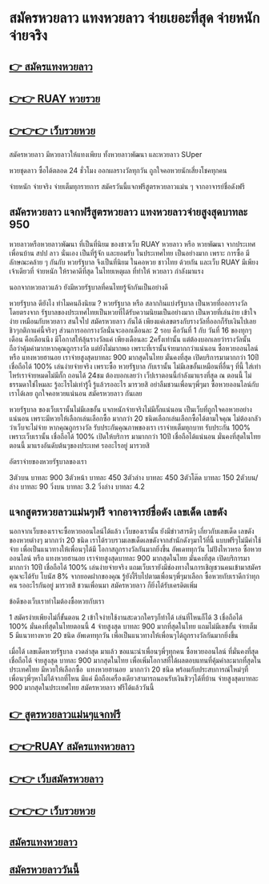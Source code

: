 # สมัครหวยลาว แทงหวยลาว จ่ายเยอะที่สุด จ่ายหนัก จ่ายจริง
 
## [👉 สมัครแทงหวยลาว](https://www.xn--147-2ll3f3ai1h5d.com/register/@vip789_atomseo)

## [👉👉 RUAY หวยรวย](https://ruay789.net/)

## [👉👉👉 เว็บรวยหวย](https://ruay789.net/)
 
สมัครหวยลาว มีหวยลาวให้แทงเพียบ ทั้งหวยลาวพัฒนา และหวยลาว SUper

หวยชุดลาว ซื้อได้ตลอด 24 ชั่วโมง ออกผลรางวัลทุกวัน ถูกใจคอหวยนักเสี่ยงโชคทุกคน

จ่ายหนัก จ่ายจริง จ่ายเต็มทุกรายการ สมัครวันนี้แจกฟรีสูตรหวยลาวแม่น ๆ จากอาจารย์ชื่อดังฟรี

## สมัครหวยลาว แจกฟรีสูตรหวยลาว แทงหวยลาวจ่ายสูงสุดบาทละ 950

หวยลาวหรือหวยลาวพัฒนา ที่เป็นที่นิยม ของชาวเว็บ RUAY
หวยลาว หรือ หวยพัฒนา จากประเทศเพื่อนบ้าน สปป ลาว นั่นเอง เป็นที่รู้จัก และยอมรับ ในประเทศไทย เป็นอย่างมาก เพราะ การซื้อ มีลักษณะคล้าย ๆ กันกับ หวยรัฐบาล  จึงเป็นที่นิยม ในคอหวย ชาวไทย ด้วยกัน และเว็บ RUAY มีเพียงเจ้าเดียวที่ จ่ายหนัก ให้ราคาดีที่สุด ในไทยเหตุผล ที่ทำให้ หวยลาว กำลังมาแรง

นอกจากหวยลาวแล้ว ยังมีหวยรัฐบาลที่คนไทยรู้จักกันเป็นอย่างดี

หวยรัฐบาล ดียังไง ทำไมคนถึงนิยม ?
หวยรัฐบาล หรือ สลากกินแบ่งรัฐบาล เป็นหวยที่ออกรางวัลโดยตรงจาก รัฐบาลของประเทศไทยเป็นหวยที่ได้รับความนิยมเป็นอย่างมาก เป็นหวยที่เล่นง่าย เข้าใจง่าย เหมือนกับหวยลาว สนใจไป สมัครหวยลาว กันได้ เพียงแค่เลขตรงกับรางวัลที่ออกก็รับเงินไปเลยชิวๆกติกาแค่นี้จริงๆ ส่วนการออกรางวัลนั่นจะออกเดือนละ 2 รอบ คือวันที่ 1 กับ วันที่ 16 ของทุกๆเดือน คือเดือนนึง มีโอกาสให้ลุ้นรางวัลแค่ เพียงเดือนละ 2ครั้งเท่านั้น แต่ต้องบอกเลยว่ารางวัลนั้นถือว่าคุ้มค่ามากหากคุณถูกรางวัล แต่ยังไม่มากพอ เพราะที่เรานั้นจ่ายมากกว่าแน่นอน ซื้อหวยออนไลน์ หรือ แทงหวยฮานอย เราจ่ายสูงสุดบาทละ 900 มากสุดในไทย มั่นคงที่สุด เปิดบริการมามากกว่า 10ปี เชื่อถือได้ 100% เล่นง่ายจ่ายจริง เพราะซื้อ หวยรัฐบาล กับเรานั้น ไม่มีเลขอั้นเหมือนที่อื่นๆ ที่นี้ ใส่เท่าไหร่เราจ่ายหมดไม่มีกั๊ก ถอนได้ 24ชม ต้องบอกเลยว่า เว็ปเราตอนนี้กำลังมาแรงที่สุด ณ ตอนนี้ ไม่ธรรมดาใช่ไหมละ รู้อะไรไม่เท่ารู้งี้ รู้แล้วรออะไร มารวยสิ อย่าลืมชวนเพื่อนๆพี่ๆมา ซื้อหวยออนไลน์กับเราได้เลย ถูกใจคอหวยแน่นอน สมัครหวยลาว กันเลย

หวยรัฐบาล ของเว็บเรานั้นไม่มีเลขอั้น แจกหนักจ่ายจริงไม่มีกั๊กแน่นอน เป็นเว็บที่ถูกใจคอหวยอย่างแน่นอน เพราะมีหวยให้เลือกเล่นเลือกซื้อ มากกว่า 20 ชนิดเลือกเล่นเลือกซื้อได้ตามใจคุณ ไม่ต้องกลัวว่าเว็บจะไม่จ่าย หากคุณถูกรางวัล รับประกันคุณภาพของเรา เราจ่ายเต็มทุกบาท รับประกัน 100% เพราะเว็บเรานั้น เชื่อถือได้ 100% เปิดให้บริการ มามากกว่า 10ปี เชื่อถือได้แน่นอน มั่นคงที่สุดในไทยตอนนี้ มาแรงอันดับต้นๆของประเทศ รออะไรอยู่ มารวยสิ

อัตราจ่ายของหวยรัฐบาลของเรา

3ตัวบน             บาทละ 900 
3ตัวหน้า           บาทละ 450
3ตัวล่าง            บาทละ 450
3ตัวโต๊ด            บาทละ 150
2ตัวบน/ล่าง       บาทละ 90 
วิ่งบน                 บาทละ 3.2
วิ่งล่าง                บาทละ 4.2


## แจกสูตรหวยลาวแม่นๆฟรี จากอาจารย์ชื่อดัง เลขเด็ด เลขดัง

นอกจากเว็บของเราจะซื้อหวยออนไลน์ได้แล้ว เว็บของเรานั้น ยังมีข่าวสารดีๆ เกี่ยวกับเลขเด็ด เลขดัง ของหวยต่างๆ มากกว่า 20 ชนิด เราได้รวบรวมเลขเด็ดเลขดังจากสำนักดังๆมาไว้ที่นี้ แบบฟรีๆไม่มีค่าใช้จ่าย เพื่อเป็นแนวทางให้เพื่อนๆได้มี โอกาสถูกรางวัลกันมากยิ่งขึ้น อัพเดททุกวัน ไม่ปังไหวหรอ ซื้อหวยออนไลน์ หรือ แทงหวยฮานอย เราจ่ายสูงสุดบาทละ 900 มากสุดในไทย มั่นคงที่สุด เปิดบริการมามากกว่า 10ปี เชื่อถือได้ 100% เล่นง่ายจ่ายจริง แถมเว็บเรายังมีช่องทางในการเชิญชวนคนเข้ามาสมัคร คุณจะได้รับ โบนัส 8% จากยอดฝากของคุณ รู้ยังงี้รีบไปตามเพื่อนๆพี่ๆมาเลือก ซื้อหวยกับเราดีกว่าทุกคน รออะไรกันอยู่ มารวยสิ ชวนเพื่อนมา สมัครหวยลาว ก็ยิ่งได้รับเครดิตเพิ่ม

ข้อดีของเว็บเราทำไมต้องซื้อหวยกับเรา

1 สมัครง่ายเพียงไม่กี่ขั้นตอน
2 เข้าใจง่ายใช้งานสะดวกใครๆก็ทำได้ เล่นที่ไหนก็ได้
3 เชื่อถือได้ 100% มั่นคงที่สุดในไทยตอนนี้
4 จ่ายสูงสุด บาทละ 900 มากที่สุดในไทย แถมไม่มีเลขอั้น จ่ายเต็ม
5 มีแนวทางหวย 20 ชนิด อัพเดททุกวัน เพื่อเป็นแนวทางให้เพื่อนๆได้ถูกรางวัลกันมากยิ่งขึ้น

เมื่อได้ เลขเด็ดหวยรัฐบาล งวดล่าสุด มาแล้ว ขอแนะนำเพื่อนๆพี่ๆทุกคน ซื้อหวยออนไลน์ ที่มั่นคงที่สุด เชื่อถือได้ จ่ายสูงสุด บาทละ 900 มากสุดในไทย เพื่อเพิ่มโอกาสที่ได้ผลตอบแทนที่คุ้มค่าละมากที่สุดในประเทศไทย มีหวยให้เลือกซื้อ  แทงหวยฮานอย  มากกว่า 20 ชนิด พร้อมกับประสบการณ์ใหม่ๆที่เพื่อนๆพี่ๆหาไม่ได้จากที่ไหน มีแค่ มือถือเครื่องเดียวสามารถนอนรับเงินชิวๆได้ที่บ้าน จ่ายสูงสุดบาทละ 900 มากสุดในประเทศไทย สมัครหวยลาว ฟรีได้แล้ววันนี้

## [👉 สูตรหวยลาวแม่นๆแจกฟรี ](https://ruay789.net/%e0%b9%80%e0%b8%a8%e0%b8%a3%e0%b8%a9%e0%b8%90%e0%b8%b5-%e0%b9%80%e0%b8%a7%e0%b9%87%e0%b8%9a%e0%b8%ab%e0%b8%a7%e0%b8%a2%e0%b8%ad%e0%b8%ad%e0%b8%99%e0%b9%84%e0%b8%a5%e0%b8%99%e0%b9%8c/)


## [👉👉RUAY สมัครแทงหวยลาว](https://www.xn--147-2ll3f3ai1h5d.com/register/@vip789_atomseo)


## [👉👉 เว็บสมัครหวยลาว](https://www.xn--147-2ll3f3ai1h5d.com/register/@vip789_atomseo)

## [👉👉👉 เว็บรวยหวย](https://ruay789.net/)

## [สมัครแทงหวยลาว ](https://atom.io/themes/%E0%B8%AA%E0%B8%A1%E0%B8%B1%E0%B8%84%E0%B8%A3%E0%B8%AB%E0%B8%A7%E0%B8%A2%E0%B8%A5%E0%B8%B2%E0%B8%A7%20%E0%B9%81%E0%B8%97%E0%B8%87%E0%B8%AB%E0%B8%A7%E0%B8%A2%E0%B8%A5%E0%B8%B2%E0%B8%A7%20%E0%B9%81%E0%B8%88%E0%B8%81%E0%B8%AA%E0%B8%B9%E0%B8%95%E0%B8%A3%E0%B8%AB%E0%B8%A7%E0%B8%A2%E0%B8%A5%E0%B8%B2%E0%B8%A7%E0%B9%81%E0%B8%A1%E0%B9%88%E0%B8%99%20%E0%B9%86%20%E0%B9%80%E0%B8%A7%E0%B8%9A%E0%B8%AB%E0%B8%A7%E0%B8%A2%E0%B8%A5%E0%B8%B2%E0%B8%A7%E0%B8%88%E0%B9%88%E0%B8%B2%E0%B8%A2%E0%B9%80%E0%B8%A2%E0%B8%AD%E0%B8%B0%E0%B8%97%E0%B8%B5%E0%B9%88%E0%B8%AA%E0%B8%B8%E0%B8%94%E0%B9%83%E0%B8%99%E0%B9%84%E0%B8%97%E0%B8%A2)
## [สมัครหวยลาววันนี้ ](https://atom.io/themes/%E0%B8%AA%E0%B8%A1%E0%B8%B1%E0%B8%84%E0%B8%A3%E0%B8%AB%E0%B8%A7%E0%B8%A2%E0%B8%A5%E0%B8%B2%E0%B8%A7%20%E0%B9%80%E0%B8%A7%E0%B8%9A%E0%B9%81%E0%B8%97%E0%B8%87%E0%B8%AB%E0%B8%A7%E0%B8%A2%E0%B8%A5%E0%B8%B2%E0%B8%A7%E0%B8%88%E0%B9%88%E0%B8%B2%E0%B8%A2%E0%B9%80%E0%B8%A2%E0%B8%AD%E0%B8%B0%E0%B8%97%E0%B8%B5%E0%B9%88%E0%B8%AA%E0%B8%B8%E0%B8%94%E0%B9%83%E0%B8%99%E0%B9%84%E0%B8%97%E0%B8%A2%20%E0%B9%80%E0%B8%A7%E0%B8%9A%E0%B8%AB%E0%B8%A7%E0%B8%A2%E0%B8%AD%E0%B8%AD%E0%B8%99%E0%B9%84%E0%B8%A5%E0%B8%99%E0%B9%8C%E0%B8%97%E0%B8%B5%E0%B9%88%E0%B8%84%E0%B8%99%E0%B9%84%E0%B8%97%E0%B8%A2%E0%B8%99%E0%B8%B4%E0%B8%A2%E0%B8%A1%20%E0%B9%81%E0%B8%97%E0%B8%87%E0%B8%AB%E0%B8%A7%E0%B8%A2%E0%B8%A5%E0%B8%B2%E0%B8%A7)